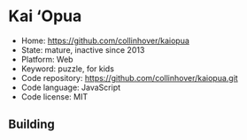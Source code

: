 # Kai ‘Opua

- Home: https://github.com/collinhover/kaiopua
- State: mature, inactive since 2013
- Platform: Web
- Keyword: puzzle, for kids
- Code repository: https://github.com/collinhover/kaiopua.git
- Code language: JavaScript
- Code license: MIT

## Building
